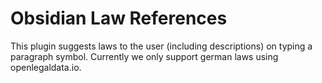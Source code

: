 # Obsidian Law References

This plugin suggests laws to the user (including descriptions) on typing a paragraph symbol. Currently we only support german laws using openlegaldata.io.
